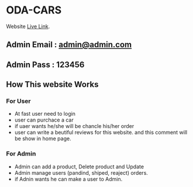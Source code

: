 # ODA-CARS 

Website [Live Link](https://oda-car.firebaseapp.com/).

## Admin Email : admin@admin.com
## Admin Pass : 123456

## How This website Works

### For User

* At fast user need to login
* user can purchace a car
* if uaer wants he/she will be chancle his/her order
* user can write a beutiful reviews for this website. and this comment will be show in home page.

### For Admin
* Admin can add a product, Delete product and Update
* Admin manage users (pandind, shiped, reaject) orders.
* if Adnin wants he can make a user to Admin.
